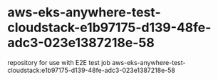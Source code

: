 # aws-eks-anywhere-test-cloudstack-e1b97175-d139-48fe-adc3-023e1387218e-58
repository for use with E2E test job aws-eks-anywhere-test-cloudstack:e1b97175-d139-48fe-adc3-023e1387218e-58
